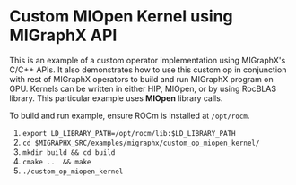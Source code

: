 # Custom MIOpen Kernel using MIGraphX API

 This is an example of a custom operator implementation using MIGraphX's C/C++ APIs. It also demonstrates how to use this custom op in conjunction with rest of MIGraphX operators to build  and run MIGraphX program on GPU.
 Kernels can be written in either HIP, MIOpen, or by using RocBLAS library.  This particular example uses **MIOpen** library calls.

 To build and run example, ensure ROCm is installed at `/opt/rocm`.

 1. `export LD_LIBRARY_PATH=/opt/rocm/lib:$LD_LIBRARY_PATH`
 2. `cd $MIGRAPHX_SRC/examples/migraphx/custom_op_miopen_kernel/`
 3. `mkdir build && cd build`
 4. `cmake ..  && make`
 5. `./custom_op_miopen_kernel`

